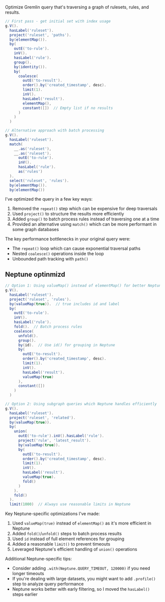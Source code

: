 Optimize Gremlin query that's traversing a graph of rulesets, rules, and results. 

```groovy
// First pass - get initial set with index usage
g.V().
  hasLabel('ruleset').
  project('ruleset', 'paths').
  by(elementMap()).
  by(
    outE('to-rule').
    inV().
    hasLabel('rule').
    group().
    by(identity()).
    by(
      coalesce(
        outE('to-result').
        order().by('created_timestamp', desc).
        limit(1).
        inV().
        hasLabel('result').
        elementMap(),
        constant([])  // Empty list if no results
      )
    )
  )

// Alternative approach with batch processing
g.V().
  hasLabel('ruleset').
  match(
    __.as('ruleset'),
    __.as('ruleset').
      outE('to-rule').
      inV().
      hasLabel('rule').
      as('rules')
  ).
  select('ruleset', 'rules').
  by(elementMap()).
  by(elementMap())

```

I've optimized the query in a few key ways:

1. Removed the `repeat()` step which can be expensive for deep traversals
2. Used `project()` to structure the results more efficiently
3. Added `group()` to batch process rules instead of traversing one at a time
4. Provided an alternative using `match()` which can be more performant in some graph databases

The key performance bottlenecks in your original query were:

- The `repeat()` loop which can cause exponential traversal paths
- Nested `coalesce()` operations inside the loop
- Unbounded path tracking with `path()`


## Neptune optinmizd

```groovy
// Option 1: Using valueMap() instead of elementMap() for better Neptune performance
g.V().
  hasLabel('ruleset').
  project('ruleset', 'rules').
  by(valueMap(true)).  // true includes id and label
  by(
    outE('to-rule').
    inV().
    hasLabel('rule').
    fold().  // Batch process rules
    coalesce(
      unfold().
      group().
      by(id).  // Use id() for grouping in Neptune
      by(
        outE('to-result').
        order().by('created_timestamp', desc).
        limit(1).
        inV().
        hasLabel('result').
        valueMap(true)
      ),
      constant([])
    )
  )

// Option 2: Using subgraph queries which Neptune handles efficiently
g.V().
  hasLabel('ruleset').
  project('ruleset', 'related').
  by(valueMap(true)).
  by(
    union(
      outE('to-rule').inV().hasLabel('rule').
      project('rule', 'latest_result').
      by(valueMap(true)).
      by(
        outE('to-result').
        order().by('created_timestamp', desc).
        limit(1).
        inV().
        hasLabel('result').
        valueMap(true).
        fold()
      )
    ).
    fold()
  ).
  limit(1000)  // Always use reasonable limits in Neptune

```

Key Neptune-specific optimizations I've made:

1. Used `valueMap(true)` instead of `elementMap()` as it's more efficient in Neptune
2. Added `fold()`/`unfold()` steps to batch process results
3. Used `id` instead of full element references for grouping
4. Added a reasonable `limit()` to prevent timeouts
5. Leveraged Neptune's efficient handling of `union()` operations

Additional Neptune-specific tips:
- Consider adding `.with(Neptune.QUERY_TIMEOUT, 120000)` if you need longer timeouts
- If you're dealing with large datasets, you might want to add `.profile()` step to analyze query performance
- Neptune works better with early filtering, so I moved the `hasLabel()` steps earlier


